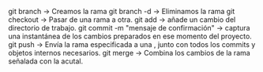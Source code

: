 git branch -> Creamos la rama
git branch -d  -> Eliminamos la rama
git checkout  -> Pasar de una rama a otra.
git add <archivo> -> añade un cambio del directorio de trabajo.
git commit -m "mensaje de confirmación" ->   captura una instantánea de los cambios preparados en ese momento del proyecto.
git push <nombre-remoto> <nombre-de-tu-rama> -> Envía la rama especificada a una , junto con todos los commits y objetos internos necesarios. 
git merge <nombre-de-la-rama> -> Combina los cambios de la rama señalada con la acutal.